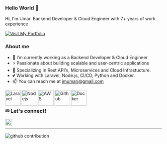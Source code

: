 ### Hello World 👋

Hi, I'm Umar. Backend Developer & Cloud Engineer with 7+ years of work experience

<a href="https://umarjamil.com" target="_blank">
    <img src="https://img.shields.io/badge/Visit-My_Portfolio-blue?style=for-the-badge&logo=github" alt="Visit My Portfolio">
</a>

### About me
  - 🔭  I’m currently working as a Backend Developer & Cloud Engineer
  - ⚡ Passionate about building scalable and user-centric applications
  - 🌱 Specializing in Rest API's, Microservices and Cloud Infrastucture.
  - 💕 Working with Laravel, Node.js, CI/CD, Python and Docker.
  - 📫 You can reach me at <a href="mailto:imumarj@gmail.com">imumarj@gmail.com</a>

  
<img align="left" alt="Laravel" width="50px" src="https://res.cloudinary.com/ujdeveloper/image/upload/v1742523296/extramedia/laravel-icon-1990x2048-xawylrh0_h4d2st.png" />
<img align="left" alt="Nodejs" width="50px" src="https://res.cloudinary.com/ujdeveloper/image/upload/v1741294793/extramedia/1174925_dodqpg.webp" />
<img align="left" alt="AWS" width="50px" src="https://res.cloudinary.com/ujdeveloper/image/upload/v1742523450/extramedia/aws-icon-2048x1224-tyr5ef11_systvb.png" />
<img align="left" alt="Github" width="50px" src="https://res.cloudinary.com/ujdeveloper/image/upload/v1742523511/extramedia/25231_fy4a6q.png" />
<img align="left" alt="Docker" width="50px" src="https://res.cloudinary.com/ujdeveloper/image/upload/v1742523615/extramedia/png-clipart-docker-logo-kubernetes-microservices-cloud-computing-dockers-logo-text-logo-thumbnail_re7v9b.png" />
<br />
<br />


### ✉ Let's connect!

<a href="https://www.linkedin.com/in/chumarjamil/" target="_blank"><img align="left" src="https://edent.github.io/SuperTinyIcons/images/svg/linkedin.svg" width="22" /></a>


<br />

---


![github contribution](https://res.cloudinary.com/ujdeveloper/image/upload/v1698155741/github-contribution-grid-snake-dark_ffwvpe.svg)
